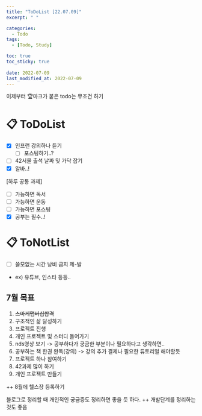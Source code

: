 ```yaml
---
title: "ToDoList [22.07.09]"
excerpt: " "

categories:
  - Todo
tags:
  - [Todo, Study]

toc: true
toc_sticky: true
 
date: 2022-07-09
last_modified_at: 2022-07-09
---
```


이제부터 🏆마크가 붙은 todo는 무조건 하기

# 📋 ToDoList  

- [x] 인프런 강의하나 듣기
  - [ ] 포스팅하기..?
- [ ] 42서울 출석 날짜 및 가닥 잡기
- [X] 알바..!

[하루 공통 과제]
- [ ] 가능하면 독서
- [ ] 가능하면 운동
- [ ] 가능하면 포스팅
- [x] 공부는 필수..!

# 📋 ToNotList  

- [ ] 쓸모없는 시간 낭비 금지 제-발
- ex) 유튜브, 인스타 등등..

## 7월 목표  

1. ~~스마게맵버십합격~~
2. 구조적인 삶 달성하기
3. 프로젝트 진행
4. 개인 프로젝트 및 스터디 들어가기
5. nds영상 보기 -> 공부하다가 궁금한 부분이나 필요하다고 생각하면..
6. 공부하는 책 한권 완독(강의) -> 강의 추가 결제나 필요한 튜토리얼 해야할듯
7. 프로젝트 하나 참여하기
8. 42과제 많이 하기
9. 개인 프로젝트 만들기

++ 8월에 헬스장 등록하기

블로그로 정리할 때 개인적인 궁금증도 정리하면 좋을 듯 하다.
++ 개발단계를 정리하는 것도 좋음